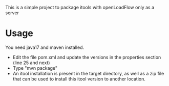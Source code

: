 This is a simple project to package itools with openLoadFlow only as a server

Usage
=====

You need java17 and maven installed.

   * Edit the file pom.xml and update the versions in the properties section (line 25 and next)
   * Type "mvn package"
   * An itool installation is present in the target directory, as well as a zip file that can be used to install this itool version to another location.
